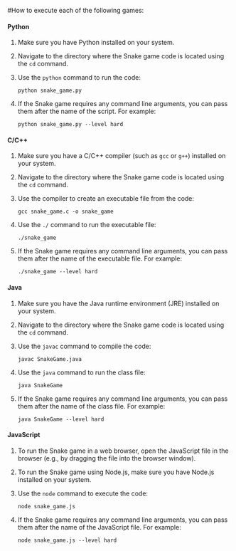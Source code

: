 #How to execute each of the following games:

#### Python

1.  Make sure you have Python installed on your system.
2.  Navigate to the directory where the Snake game code is located using the `cd` command.
3.  Use the `python` command to run the code:
        
    ```python snake_game.py```
    
4.  If the Snake game requires any command line arguments, you can pass them after the name of the script. For example:
    
    ```python snake_game.py --level hard```

#### C/C++

1.  Make sure you have a C/C++ compiler (such as `gcc` or `g++`) installed on your system.
2.  Navigate to the directory where the Snake game code is located using the `cd` command.
3.  Use the compiler to create an executable file from the code:
    
    
    `gcc snake_game.c -o snake_game` 
    
4.  Use the `./` command to run the executable file:
    
    `./snake_game` 
    
5.  If the Snake game requires any command line arguments, you can pass them after the name of the executable file. For example:
   
    
    `./snake_game --level hard` 
    

#### Java

1.  Make sure you have the Java runtime environment (JRE) installed on your system.
2.  Navigate to the directory where the Snake game code is located using the `cd` command.
3.  Use the `javac` command to compile the code:
    
    
    `javac SnakeGame.java` 
    
4.  Use the `java` command to run the class file:
    
    
    `java SnakeGame` 
    
5.  If the Snake game requires any command line arguments, you can pass them after the name of the class file. For example:
    
    
    `java SnakeGame --level hard` 
    

#### JavaScript

1.  To run the Snake game in a web browser, open the JavaScript file in the browser (e.g., by dragging the file into the browser window).
2.  To run the Snake game using Node.js, make sure you have Node.js installed on your system.
3.  Use the `node` command to execute the code:

    
    `node snake_game.js` 
    
4.  If the Snake game requires any command line arguments, you can pass them after the name of the JavaScript file. For example:
     
    ```node snake_game.js --level hard```